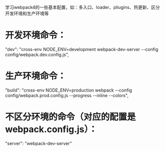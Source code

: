  
学习webpack4的一些基本配置，如：多入口、loader、pliugins、热更新、区分开发环境和生产环境等
# 开发环境命令：
 "dev": "cross-env NODE_ENV=development webpack-dev-server --config config/webpack.dev.config.js",
# 生产环境命令：
 "build": "cross-env NODE_ENV=production webpack --config config/webpack.prod.config.js --progress --inline --colors",
# 不区分环境的命令（对应的配置是webpack.config.js）：
  "server": "webpack-dev-server"
